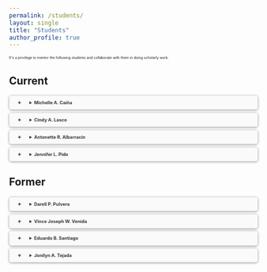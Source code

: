 ```yaml
---
permalink: /students/
layout: single
title: "Students"
author_profile: true
---
```


It's a privilege to mentor the following students and collaborate with them in doing scholarly work.

<style>
details {border: 1px solid #E1E1E1; border-radius: 5px; box-shadow: 0 1px 4px rgba(0, 0, 0, .4); color: #363636; margin: 0 0 .4em; padding: 1%;}
details[open] {background: #E1E1E1;}
summary {background: -webkit-linear-gradient(top, #FAFAFA 50%, #FAFAFA 50%); border-radius: 3px; cursor: pointer; font-size: .65em; font-weight: bold; margin: -1%; padding: 8px 0; position: relative; width: 102%;}
summary:hover, details[open] summary {background: #E1E1E1;}
summary::-webkit-details-marker {display: none}
summary:before{border-radius: 5px; content: "+"; color: #363636; display: block; float: left; font-size: 1.3em; font-weight: bold; margin: -2px 10px 0 10px; padding: 0; text-align: center; width: 20px;}
details[open] summary:before {content: "-"; margin-top: -4px;}
p {font-size: .5em;}
</style>

Current
------
<details>
<summary>Michelle A. Caiña</summary>
<p><br>
Master in Information Technology <br>
<b>Determining Pattern Associations of Multiple Intelligence and SHS Strands Using FP-Growth</b>
</p>
</details>

<details>
<summary>Cindy A. Lasco</summary>
<p><br>
Master in Information Technology <br>
<b>Title</b>
</p>
</details>

<details>
<summary>Antonette R. Albarracin</summary>
<p><br>
Master in Information Technology <br>
<b>Title</b>
</p>
</details>

<details>
<summary>Jennifer L. Pido</summary>
<p><br>
Master in Information Systems <br>
<b>Title</b>
</p>
</details>

Former
------
<details>
<summary>Darell P. Pulvera</summary>
<p><br>
Master in Information Technology, 2019 <br>
<b>EyeRice: A Rice Disease Identification Mobile Application using Deep Convolutional Neural Network</b>
</p>
</details>

<details>
<summary>Vince Joseph W. Venida</summary>
<p><br>
Master in Information Technology, 2019 <br>
<b>Tuberculosis Surveillance, Knowledge Generation and Decision Support System</b>
</p>
</details>

<details>
<summary>Eduardo B. Santiago</summary>
<p><br>
Master in Information Technology, 2019 <br>
<b><a href="/publications/desirable-applicants-prediction/">A Model Based Prediction of Desirable Applicants through Employee’s Perception of Retention and Performance</a></b>
</p>
</details>

<details>
<summary>Jonilyn A. Tejada</summary>
<p><br>
Master in Information Technology, 2018 <br>
<b><a href="/publications/leafcheckit/">LeafCheckIT: A Banana Leaf Analyzer for Identifying Macronutrient Deficiency</a></b>
</p>
</details>
